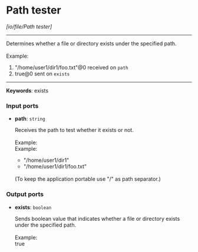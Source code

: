# Path tester

_[io/file/Path tester]_

---

Determines whether a file or directory exists under the specified path.<br>
<br>
Example: <br>
1. "/home/user1/dir1/foo.txt"@0 received on `path`<br>
2. true@0 sent on `exists`<br>

---

__Keywords__: exists

### Input ports

* __path__: ` string `

    Receives the path to test whether it exists or not.<br>
    <br>
    Example:<br>
    Example:<br>
    - "/home/user1/dir1"<br>
    - "/home/user1/dir1/foo.txt"<br>
    <br>
    (To keep the application portable use "/" as path separator.)<br>

### Output ports

* __exists__: ` boolean `

    Sends boolean value that indicates whether a file or directory exists under the specified path.<br>
    <br>
    Example:<br>
    true<br>

